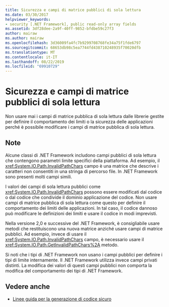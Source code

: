 ```yaml
---
title: Sicurezza e campi di matrice pubblici di sola lettura
ms.date: 03/30/2017
helpviewer_keywords:
- security [.NET Framework], public read-only array fields
ms.assetid: 3df28dee-2a9f-40ff-9852-bfdbe59c27f3
author: mairaw
ms.author: mairaw
ms.openlocfilehash: 3d36009fa4fc7b9299708768fe34a75f1fde6797
ms.sourcegitcommit: 68653db98c5ea7744fd438710248935f70020dfb
ms.translationtype: MT
ms.contentlocale: it-IT
ms.lasthandoff: 08/22/2019
ms.locfileid: "69910729"
---
```

# <a name="security-and-public-read-only-array-fields"></a>Sicurezza e campi di matrice pubblici di sola lettura
Non usare mai i campi di matrice pubblica di sola lettura dalle librerie gestite per definire il comportamento dei limiti o la sicurezza delle applicazioni perché è possibile modificare i campi di matrice pubblica di sola lettura.  
  
## <a name="remarks"></a>Note  
 Alcune classi di .NET Framework includono campi pubblici di sola lettura che contengono parametri limite specifici della piattaforma.  Ad esempio, il <xref:System.IO.Path.InvalidPathChars> campo è una matrice che descrive i caratteri non consentiti in una stringa di percorso file.  In .NET Framework sono presenti molti campi simili.  
  
 I valori dei campi di sola lettura pubblici come <xref:System.IO.Path.InvalidPathChars> possono essere modificati dal codice o dal codice che condivide il dominio applicazione del codice.  Non usare campi di matrice pubblica di sola lettura come questo per definire il comportamento dei limiti delle applicazioni.  In tal caso, il codice dannoso può modificare le definizioni dei limiti e usare il codice in modi imprevisti.  
  
 Nella versione 2,0 e successive del .NET Framework, è consigliabile usare metodi che restituiscono una nuova matrice anziché usare campi di matrice pubblici.  Ad esempio, invece di usare il <xref:System.IO.Path.InvalidPathChars> campo, è necessario usare il <xref:System.IO.Path.GetInvalidPathChars%2A> metodo.  
  
 Si noti che i tipi di .NET Framework non usano i campi pubblici per definire i tipi di limite internamente.  Il .NET Framework utilizza invece campi privati distinti.  La modifica dei valori di questi campi pubblici non comporta la modifica del comportamento dei tipi di .NET Framework.  
  
## <a name="see-also"></a>Vedere anche

- [Linee guida per la generazione di codice sicuro](../../standard/security/secure-coding-guidelines.md)
